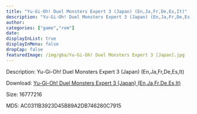 ```yaml
---
title: "Yu-Gi-Oh! Duel Monsters Expert 3 (Japan) (En,Ja,Fr,De,Es,It)"
description: "Yu-Gi-Oh! Duel Monsters Expert 3 (Japan) (En,Ja,Fr,De,Es,It)"
author: 
categories: ["game","rom"]
date: 
displayInList: true
displayInMenu: false
dropCap: false
featuredImage: /img/gba/Yu-Gi-Oh! Duel Monsters Expert 3 [Japan].jpg
---
```


Description: Yu-Gi-Oh! Duel Monsters Expert 3 (Japan) (En,Ja,Fr,De,Es,It)

Download: <a style="text-decoration:underline;" href="https://mega.nz/#!qLJkQA5Y!ZmhbSwaj4XPzAOcmcwsvLp-tWDWPG565DByXfJwW69E" target = "_blank" rel = "nofollow" > Yu-Gi-Oh! Duel Monsters Expert 3 (Japan) (En,Ja,Fr,De,Es,It)</a>

Size: 16777216

MD5: AC0311B3923D45B89A2DB746280C7915

